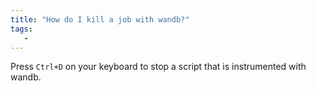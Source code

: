 ```yaml
---
title: "How do I kill a job with wandb?"
tags:
   - 
---
```


Press `Ctrl+D` on your keyboard to stop a script that is instrumented with wandb.